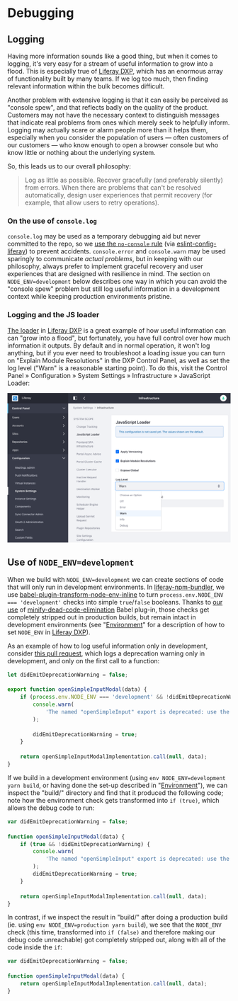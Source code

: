 # Debugging

## Logging

Having more information sounds like a good thing, but when it comes to logging, it's very easy for a stream of useful information to grow into a flood. This is especially true of [Liferay DXP](https://github.com/liferay/liferay-portal), which has an enormous array of functionality built by many teams. If we log too much, then finding relevant information within the bulk becomes difficult.

Another problem with extensive logging is that it can easily be perceived as "console spew", and that reflects badly on the quality of the product. Customers may not have the necessary context to distinguish messages that indicate real problems from ones which merely seek to helpfully inform. Logging may actually scare or alarm people more than it helps them, especially when you consider the population of users — often customers of our customers — who know enough to open a browser console but who know little or nothing about the underlying system.

So, this leads us to our overall philosophy:

> Log as little as possible. Recover gracefully (and preferably silently) from errors. When there are problems that can't be resolved automatically, design user experiences that permit recovery (for example, that allow users to retry operations).

### On the use of `console.log`

`console.log` may be used as a temporary debugging aid but never committed to the repo, so we [use the `no-console` rule](https://github.com/liferay/eslint-config-liferay/pull/79) (via [eslint-config-liferay](https://github.com/liferay/eslint-config-liferay)) to prevent accidents. `console.error` and `console.warn` may be used sparingly to communicate _actual problems_, but in keeping with our philosophy, always prefer to implement graceful recovery and user experiences that are designed with resilience in mind. The section on `NODE_ENV=development` below describes one way in which you can avoid the "console spew" problem but still log useful information in a development context while keeping production environments pristine.

### Logging and the JS loader

[The loader](https://github.com/liferay/liferay-amd-loader) in [Liferay DXP](https://github.com/liferay/liferay-amd-loader) is a great example of how useful information can can "grow into a flood", but fortunately, you have full control over how much information it outputs. By default and in normal operation, it won't log anything, but if you ever need to troubleshoot a loading issue you can turn on "Explain Module Resolutions" in the DXP Control Panel, as well as set the log level ("Warn" is a reasonable starting point). To do this, visit the Control Panel &raquo; Configuration &raquo; System Settings &raquo; Infrastructure &raquo; JavaScript Loader:

![JavaScript Loader settings](../images/dxp-javascript-loader-settings.png)

## Use of `NODE_ENV=development`

When we build with `NODE_ENV=development` we can create sections of code that will only run in development environments. In [liferay-npm-bundler](https://github.com/liferay/liferay-js-toolkit/wiki/How-to-use-liferay-npm-bundler), we use [babel-plugin-transform-node-env-inline](https://www.npmjs.com/package/babel-plugin-transform-node-env-inline) to turn `process.env.NODE_ENV === 'development'` checks into simple `true`/`false` booleans. Thanks to [our use](https://github.com/liferay/liferay-js-toolkit/pull/380) of [minify-dead-code-elimination](https://www.npmjs.com/package/babel-plugin-minify-dead-code-elimination) Babel plug-in, those checks get completely stripped out in production builds, but remain intact in development environments (see "[Environment](./environment.md)" for a description of how to set `NODE_ENV` in [Liferay DXP](https://github.com/liferay/liferay-portal)).

As an example of how to log useful information only in development, consider [this pull request](https://github.com/jbalsas/liferay-portal/pull/1993/commits/9de7281d33a9705899d1ba7918c390ff6f4f48e6), which logs a deprecation warning only in development, and only on the first call to a function:

```javascript
let didEmitDeprecationWarning = false;

export function openSimpleInputModal(data) {
	if (process.env.NODE_ENV === 'development' && !didEmitDeprecationWarning) {
		console.warn(
			'The named "openSimpleInput" export is deprecated: use the default export instead'
		);

		didEmitDeprecationWarning = true;
	}

	return openSimpleInputModalImplementation.call(null, data);
}
```

If we build in a development environment (using `env NODE_ENV=development yarn build`, or having done the set-up described in "[Environment](./environment.md)"), we can inspect the "build/" directory and find that it produced the following code; note how the environment check gets transformed into `if (true)`, which allows the debug code to run:

```javascript
var didEmitDeprecationWarning = false;

function openSimpleInputModal(data) {
	if (true && !didEmitDeprecationWarning) {
		console.warn(
			'The named "openSimpleInput" export is deprecated: use the default export instead'
		);
		didEmitDeprecationWarning = true;
	}

	return openSimpleInputModalImplementation.call(null, data);
}
```

In contrast, if we inspect the result in "build/" after doing a production build (ie. using `env NODE_ENV=production yarn build`), we see that the `NODE_ENV` check (this time, transformed into `if (false)` and therefore making our debug code unreachable) got completely stripped out, along with all of the code inside the `if`:

```javascript
var didEmitDeprecationWarning = false;

function openSimpleInputModal(data) {
	return openSimpleInputModalImplementation.call(null, data);
}
```
